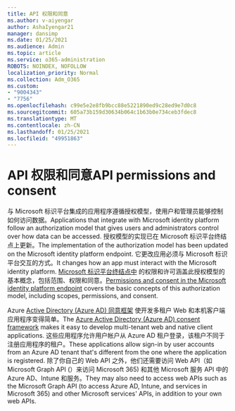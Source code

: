 ```yaml
---
title: API 权限和同意
ms.author: v-aiyengar
author: AshaIyengar21
manager: dansimp
ms.date: 01/25/2021
ms.audience: Admin
ms.topic: article
ms.service: o365-administration
ROBOTS: NOINDEX, NOFOLLOW
localization_priority: Normal
ms.collection: Adm_O365
ms.custom:
- "9004343"
- "7756"
ms.openlocfilehash: c99e5e2e8fb9bcc88e5221890ed9c28ed9e7d0c8
ms.sourcegitcommit: 605a73b159d30634b064c1b63b0e734ceb3fdec8
ms.translationtype: MT
ms.contentlocale: zh-CN
ms.lasthandoff: 01/25/2021
ms.locfileid: "49951863"
---
```

# <a name="api-permissions-and-consent"></a><span data-ttu-id="d1363-102">API 权限和同意</span><span class="sxs-lookup"><span data-stu-id="d1363-102">API permissions and consent</span></span>

<span data-ttu-id="d1363-103">与 Microsoft 标识平台集成的应用程序遵循授权模型，使用户和管理员能够控制如何访问数据。</span><span class="sxs-lookup"><span data-stu-id="d1363-103">Applications that integrate with Microsoft identity platform follow an authorization model that gives users and administrators control over how data can be accessed.</span></span> <span data-ttu-id="d1363-104">授权模型的实现已在 Microsoft 标识平台终结点上更新。</span><span class="sxs-lookup"><span data-stu-id="d1363-104">The implementation of the authorization model has been updated on the Microsoft identity platform endpoint.</span></span> <span data-ttu-id="d1363-105">它更改应用必须与 Microsoft 标识平台交互的方式。</span><span class="sxs-lookup"><span data-stu-id="d1363-105">It changes how an app must interact with the Microsoft identity platform.</span></span> <span data-ttu-id="d1363-106">[Microsoft 标识平台终结点中](https://docs.microsoft.com/azure/active-directory/develop/v2-permissions-and-consent) 的权限和许可涵盖此授权模型的基本概念，包括范围、权限和同意。</span><span class="sxs-lookup"><span data-stu-id="d1363-106">[Permissions and consent in the Microsoft identity platform endpoint](https://docs.microsoft.com/azure/active-directory/develop/v2-permissions-and-consent) covers the basic concepts of this authorization model, including scopes, permissions, and consent.</span></span>

<span data-ttu-id="d1363-107">Azure [Active Directory (Azure AD) 同意框架](https://docs.microsoft.com/azure/active-directory/develop/consent-framework) 使开发多租户 Web 和本机客户端应用程序变得简单。</span><span class="sxs-lookup"><span data-stu-id="d1363-107">The [Azure Active Directory (Azure AD) consent framework](https://docs.microsoft.com/azure/active-directory/develop/consent-framework) makes it easy to develop multi-tenant web and native client applications.</span></span> <span data-ttu-id="d1363-108">这些应用程序允许用户帐户从 Azure AD 租户登录，该租户不同于注册应用程序的租户。</span><span class="sxs-lookup"><span data-stu-id="d1363-108">These applications allow sign-in by user accounts from an Azure AD tenant that's different from the one where the application is registered.</span></span> <span data-ttu-id="d1363-109">除了你自己的 Web API 之外，他们还需要访问 Web API（如 Microsoft Graph API (）来访问 Microsoft 365) 和其他 Microsoft 服务 API 中的 Azure AD、Intune 和服务。</span><span class="sxs-lookup"><span data-stu-id="d1363-109">They may also need to access web APIs such as the Microsoft Graph API (to access Azure AD, Intune, and services in Microsoft 365) and other Microsoft services' APIs, in addition to your own web APIs.</span></span>

